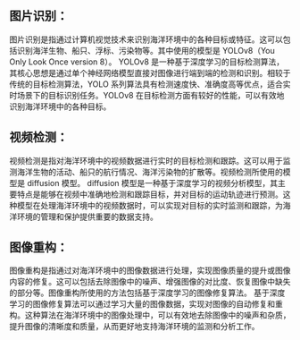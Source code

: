 ## 图片识别：
图片识别是指通过计算机视觉技术来识别海洋环境中的各种目标或特征。这可以包括识别海洋生物、船只、浮标、污染物等。其中使用的模型是 YOLOv8（You Only Look Once version 8）。
YOLOv8 是一种基于深度学习的目标检测算法，其核心思想是通过单个神经网络模型直接对图像进行端到端的检测和识别。相较于传统的目标检测算法，YOLO 系列算法具有检测速度快、准确度高等优点，适合实时场景下的目标识别任务。YOLOv8 在目标检测方面有较好的性能，可以有效地识别海洋环境中的各种目标。



## 视频检测：
视频检测是指对海洋环境中的视频数据进行实时的目标检测和跟踪。这可以用于监测海洋生物的活动、船只的航行情况、海洋污染物的扩散等。视频检测所使用的模型是 diffusion 模型。
diffusion 模型是一种基于深度学习的视频分析模型，其主要特点是能够在视频中准确地检测和跟踪目标，并对目标的运动轨迹进行预测。这种模型在处理海洋环境中的视频数据时，可以实现对目标的实时监测和跟踪，为海洋环境的管理和保护提供重要的数据支持。

## 图像重构：
图像重构是指通过对海洋环境中的图像数据进行处理，实现图像质量的提升或图像内容的修复。这可以包括去除图像中的噪声、增强图像的对比度、恢复图像中缺失的部分等。图像重构所使用的方法包括基于深度学习的图像修复算法。
基于深度学习的图像修复算法可以通过学习大量的图像数据，实现对图像的自动修复和重构。这种算法在海洋环境中的图像处理中，可以有效地去除图像中的噪声和杂质，提升图像的清晰度和质量，从而更好地支持海洋环境的监测和分析工作。




